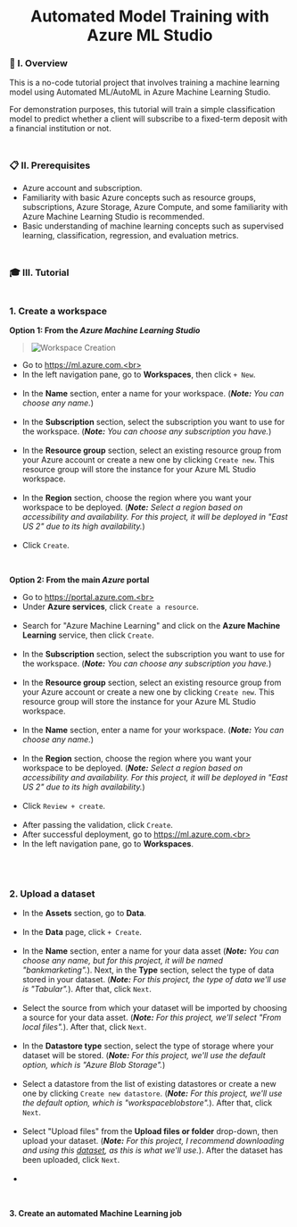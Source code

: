 <div align="center">
  <h1>Automated Model Training with Azure ML Studio</h1>
</div>

### 🧐 I. Overview

This is a no-code tutorial project that involves training a machine learning model using Automated ML/AutoML in Azure Machine Learning Studio. 

For demonstration purposes, this tutorial will train a simple classification model to predict whether a client will subscribe to a fixed-term deposit with a financial institution or not.
<br><br>
##

### 📋 II. Prerequisites

- Azure account and subscription.<br>
- Familiarity with basic Azure concepts such as resource groups, subscriptions, Azure Storage, Azure Compute, and some familiarity with Azure Machine Learning Studio is recommended.<br>
- Basic understanding of machine learning concepts such as supervised learning, classification, regression, and evaluation metrics.
<br><br>
##

### 🎓 III. Tutorial<br><br>

### 1. Create a workspace<br>

**Option 1: From the *Azure Machine Learning Studio***<br>

> ![Workspace Creation](https://github.com/m3mentomor1/Automated-Model-Training_with_Azure-ML-Studio/assets/95956735/fb3aab2d-b3b5-437d-8625-15b67ec79bba)

- Go to https://ml.azure.com.<br><br>
- In the left navigation pane, go to **Workspaces**, then click ``+ New``.<br><br>
- In the **Name** section, enter a name for your workspace. (***Note:** You can choose any name.*)<br><br>
- In the **Subscription** section, select the subscription you want to use for the workspace. (***Note:** You can choose any subscription you have.*)<br><br>
- In the **Resource group** section, select an existing resource group from your Azure account or create a new one by clicking ``Create new``. This resource group will store the instance for your Azure ML Studio workspace.<br><br>
- In the **Region** section, choose the region where you want your workspace to be deployed. (***Note:** Select a region based on accessibility and availability. For this project, it will be deployed in "East US 2" due to its high availability.*)<br><br>
- Click ``Create``.

<br>

**Option 2: From the main *Azure* portal**<br>

>

- Go to https://portal.azure.com.<br><br>
- Under **Azure services**, click ``Create a resource``.<br><br>
- Search for "Azure Machine Learning" and click on the **Azure Machine Learning** service, then click ``Create``.<br><br>
- In the **Subscription** section, select the subscription you want to use for the workspace. (***Note:** You can choose any subscription you have.*)<br><br>
- In the **Resource group** section, select an existing resource group from your Azure account or create a new one by clicking ``Create new``. This resource group will store the instance for your Azure ML Studio workspace.<br><br>
- In the **Name** section, enter a name for your workspace. (***Note:** You can choose any name.*)<br><br>
- In the **Region** section, choose the region where you want your workspace to be deployed. (***Note:** Select a region based on accessibility and availability. For this project, it will be deployed in "East US 2" due to its high availability.*)<br><br>
- Click ``Review + create``.<br><br>
- After passing the validation, click ``Create``.
- After successful deployment, go to https://ml.azure.com.<br><br>
- In the left navigation pane, go to **Workspaces**.<br><br>

<br>

### 2. Upload a dataset

- In the **Assets** section, go to **Data**.<br><br>
- In the **Data** page, click ``+ Create``.<br><br>
- In the **Name** section, enter a name for your data asset (***Note:** You can choose any name, but for this project, it will be named "bankmarketing".*). Next, in the **Type** section, select the type of data stored in your dataset. (***Note:** For this project, the type of data we'll use is "Tabular".*). After that, click ``Next``.<br><br>
- Select the source from which your dataset will be imported by choosing a source for your data asset. (***Note:** For this project, we'll select "From local files".*). After that, click ``Next``.<br><br>
- In the **Datastore type** section, select the type of storage where your dataset will be stored. (***Note:** For this project, we'll use the default option, which is "Azure Blob Storage".*)<br><br>
- Select a datastore from the list of existing datastores or create a new one by clicking ``Create new datastore``. (***Note:** For this project, we'll use the default option, which is "workspaceblobstore".*). After that, click ``Next``.<br><br> 
- Select "Upload files" from the **Upload files or folder** drop-down, then upload your dataset. (***Note:** For this project, I recommend downloading and using this [dataset](), as this is what we'll use.*). After the dataset has been uploaded, click ``Next``.<br><br> 
- 

<br>

**3. Create an automated Machine Learning job** 


 


 







